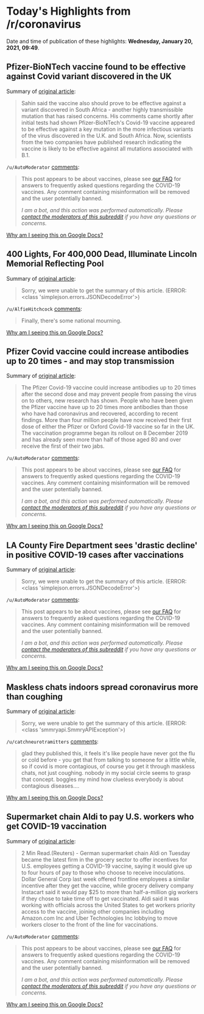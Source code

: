 # Today's Highlights from /r/coronavirus

Date and time of publication of these highlights: **Wednesday, January 20, 2021, 09:49**.

## Pfizer-BioNTech vaccine found to be effective against Covid variant discovered in the UK

Summary of [original article](https://www.cnbc.com/2021/01/20/covid-pfizer-biontech-vaccine-likely-to-be-effective-against-uk-variant.html):

> Sahin said the vaccine also should prove to be effective against a variant discovered in South Africa - another highly transmissible mutation that has raised concerns. His comments came shortly after initial tests had shown Pfizer-BioNTech's Covid-19 vaccine appeared to be effective against a key mutation in the more infectious variants of the virus discovered in the U.K. and South Africa. Now, scientists from the two companies have published research indicating the vaccine is likely to be effective against all mutations associated with B.1.

`/u/AutoModerator` [comments](https://www.reddit.com/r/Coronavirus/comments/l17fm1/pfizerbiontech_vaccine_found_to_be_effective/):

> This post appears to be about vaccines, please see [our FAQ](https://www.reddit.com/r/Coronavirus/wiki/faq#wiki_where_can_i_find_information_about_the_mechanism_and_progress_of_vaccines.3F) for answers to frequently asked questions regarding the COVID-19 vaccines. Any comment containing misinformation will be removed and the user potentially banned.
> 
> 
> *I am a bot, and this action was performed automatically. Please [contact the moderators of this subreddit](/message/compose/?to=/r/Coronavirus) if you have any questions or concerns.*

[Why am I seeing this on Google Docs?](https://docs.google.com/document/d/1Dc6We63vOXIZsc0op-Bt4abqkYjXzOigalQqFxmvvbM/edit?usp=sharing)

## 400 Lights, For 400,000 Dead, Illuminate Lincoln Memorial Reflecting Pool

Summary of [original article](https://www.npr.org/sections/coronavirus-live-updates/2021/01/19/958449203/400-lights-for-400-000-dead-to-illuminate-lincoln-memorial-reflecting-pool):

> Sorry, we were unable to get the summary of this article. (ERROR: <class 'simplejson.errors.JSONDecodeError'>)

`/u/AlfieHitchcock` [comments](https://www.reddit.com/r/Coronavirus/comments/l0vwg1/400_lights_for_400000_dead_illuminate_lincoln/):

> Finally, there's some national mourning.

[Why am I seeing this on Google Docs?](https://docs.google.com/document/d/1Dc6We63vOXIZsc0op-Bt4abqkYjXzOigalQqFxmvvbM/edit?usp=sharing)

## Pfizer Covid vaccine could increase antibodies up to 20 times - and may stop transmission

Summary of [original article](https://www.hastingsobserver.co.uk/health/coronavirus/pfizer-covid-vaccine-could-increase-antibodies-20-times-and-may-stop-transmission-3106519):

> The Pfizer Covid-19 vaccine could increase antibodies up to 20 times after the second dose and may prevent people from passing the virus on to others, new research has shown. People who have been given the Pfizer vaccine have up to 20 times more antibodies than those who have had coronavirus and recovered, according to recent findings. More than four million people have now received their first dose of either the Pfizer or Oxford Covid-19 vaccine so far in the UK. The vaccination programme began its rollout on 8 December 2019 and has already seen more than half of those aged 80 and over receive the first of their two jabs.

`/u/AutoModerator` [comments](https://www.reddit.com/r/Coronavirus/comments/l188mq/pfizer_covid_vaccine_could_increase_antibodies_up/):

> This post appears to be about vaccines, please see [our FAQ](https://www.reddit.com/r/Coronavirus/wiki/faq#wiki_where_can_i_find_information_about_the_mechanism_and_progress_of_vaccines.3F) for answers to frequently asked questions regarding the COVID-19 vaccines. Any comment containing misinformation will be removed and the user potentially banned.
> 
> 
> *I am a bot, and this action was performed automatically. Please [contact the moderators of this subreddit](/message/compose/?to=/r/Coronavirus) if you have any questions or concerns.*

[Why am I seeing this on Google Docs?](https://docs.google.com/document/d/1Dc6We63vOXIZsc0op-Bt4abqkYjXzOigalQqFxmvvbM/edit?usp=sharing)

## LA County Fire Department sees 'drastic decline' in positive COVID-19 cases after vaccinations

Summary of [original article](https://abc7.com/los-angeles-lacofd-coronavirus-vaccines/9823611/):

> Sorry, we were unable to get the summary of this article. (ERROR: <class 'simplejson.errors.JSONDecodeError'>)

`/u/AutoModerator` [comments](https://www.reddit.com/r/Coronavirus/comments/l12qen/la_county_fire_department_sees_drastic_decline_in/):

> This post appears to be about vaccines, please see [our FAQ](https://www.reddit.com/r/Coronavirus/wiki/faq#wiki_where_can_i_find_information_about_the_mechanism_and_progress_of_vaccines.3F) for answers to frequently asked questions regarding the COVID-19 vaccines. Any comment containing misinformation will be removed and the user potentially banned.
> 
> 
> *I am a bot, and this action was performed automatically. Please [contact the moderators of this subreddit](/message/compose/?to=/r/Coronavirus) if you have any questions or concerns.*

[Why am I seeing this on Google Docs?](https://docs.google.com/document/d/1Dc6We63vOXIZsc0op-Bt4abqkYjXzOigalQqFxmvvbM/edit?usp=sharing)

## Maskless chats indoors spread coronavirus more than coughing

Summary of [original article](https://www.thetimes.co.uk/edition/news/maskless-chats-indoors-spread-coronavirus-more-than-coughing-rrwq0smsp):

> Sorry, we were unable to get the summary of this article. (ERROR: <class 'smmryapi.SmmryAPIException'>)

`/u/catchneurotramitters` [comments](https://www.reddit.com/r/Coronavirus/comments/l15l6r/maskless_chats_indoors_spread_coronavirus_more/):

> glad they published this, it feels it's like people have never got the flu or cold before - you get that from talking to someone for a little while, so if covid is more contagious, of course you get it through maskless chats, not just coughing. nobody in my social circle seems to grasp that concept. boggles my mind how clueless everybody is about contagious diseases....

[Why am I seeing this on Google Docs?](https://docs.google.com/document/d/1Dc6We63vOXIZsc0op-Bt4abqkYjXzOigalQqFxmvvbM/edit?usp=sharing)

## Supermarket chain Aldi to pay U.S. workers who get COVID-19 vaccination

Summary of [original article](https://www.reuters.com/article/us-health-coronavirus-aldi-idUSKBN29O1GN):

> 2 Min Read.(Reuters) - German supermarket chain Aldi on Tuesday became the latest firm in the grocery sector to offer incentives for U.S. employees getting a COVID-19 vaccine, saying it would give up to four hours of pay to those who choose to receive inoculations. Dollar General Corp last week offered frontline employees a similar incentive after they get the vaccine, while grocery delivery company Instacart said it would pay $25 to more than half-a-million gig workers if they chose to take time off to get vaccinated. Aldi said it was working with officials across the United States to get workers priority access to the vaccine, joining other companies including Amazon.com Inc and Uber Technologies Inc lobbying to move workers closer to the front of the line for vaccinations.

`/u/AutoModerator` [comments](https://www.reddit.com/r/Coronavirus/comments/l0k2zi/supermarket_chain_aldi_to_pay_us_workers_who_get/):

> This post appears to be about vaccines, please see [our FAQ](https://www.reddit.com/r/Coronavirus/wiki/faq#wiki_where_can_i_find_information_about_the_mechanism_and_progress_of_vaccines.3F) for answers to frequently asked questions regarding the COVID-19 vaccines. Any comment containing misinformation will be removed and the user potentially banned.
> 
> 
> *I am a bot, and this action was performed automatically. Please [contact the moderators of this subreddit](/message/compose/?to=/r/Coronavirus) if you have any questions or concerns.*

[Why am I seeing this on Google Docs?](https://docs.google.com/document/d/1Dc6We63vOXIZsc0op-Bt4abqkYjXzOigalQqFxmvvbM/edit?usp=sharing)

